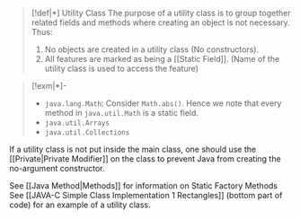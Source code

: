 
>[!def|*] Utility Class
>The purpose of a utility class is to group together related fields and methods where creating an object is not necessary. Thus:
>1. No objects are created in a utility class (No constructors).
>2. All features are marked as being a [[Static Field]]. (Name of the utility class is used to access the feature)

>[!exm|*]-
> - `java.lang.Math`: Consider `Math.abs()`. Hence we note that every method in `java.util.Math` is a static field.
> - `java.util.Arrays`
> - `java.util.Collections`

If a utility class is not put inside the main class, one should use the [[Private|Private Modifier]] on the class to prevent Java from creating the no-argument constructor.

See [[Java Method|Methods]] for information on Static Factory Methods
See [[JAVA-C Simple Class Implementation 1 Rectangles]] (bottom part of code) for an example of a utility class.